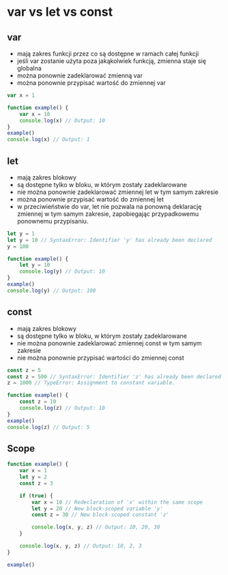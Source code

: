 # var vs let vs const

## var

- mają zakres funkcji przez co są dostępne w ramach całej funkcji
- jeśli var zostanie użyta poza jakąkolwiek funkcją, zmienna staje się globalna
- można ponownie zadeklarować zmienną var
- można ponownie przypisać wartość do zmiennej var

```js
var x = 1

function example() {
	var x = 10
	console.log(x) // Output: 10
}
example()
console.log(x) // Output: 1
```

## let

- mają zakres blokowy
- są dostępne tylko w bloku, w którym zostały zadeklarowane
- nie można ponownie zadeklarować zmiennej let w tym samym zakresie
- można ponownie przypisać wartość do zmiennej let
- w przeciwieństwie do var, let nie pozwala na ponowną deklarację zmiennej w tym samym zakresie, zapobiegając przypadkowemu ponownemu przypisaniu.

```js
let y = 1
let y = 10 // SyntaxError: Identifier 'y' has already been declared
y = 100

function example() {
	let y = 10
	console.log(y) // Output: 10
}
example()
console.log(y) // Output: 100
```

## const

- mają zakres blokowy
- są dostępne tylko w bloku, w którym zostały zadeklarowane
- nie można ponownie zadeklarować zmiennej const w tym samym zakresie
- nie można ponownie przypisać wartości do zmiennej const

```js
const z = 5
const z = 500 // SyntaxError: Identifier 'z' has already been declared
z = 1000 // TypeError: Assignment to constant variable.

function example() {
	const z = 10
	console.log(z) // Output: 10
}
example()
console.log(z) // Output: 5
```

## Scope

```js
function example() {
	var x = 1
	let y = 2
	const z = 3

	if (true) {
		var x = 10 // Redeclaration of 'x' within the same scope
		let y = 20 // New block-scoped variable 'y'
		const z = 30 // New block-scoped constant 'z'

		console.log(x, y, z) // Output: 10, 20, 30
	}

	console.log(x, y, z) // Output: 10, 2, 3
}

example()
```
